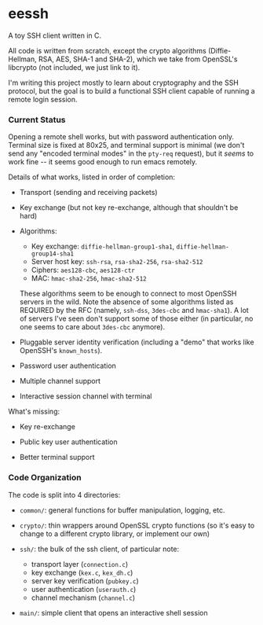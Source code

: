 # eessh

A toy SSH client written in C.

All code is written from scratch, except the crypto algorithms
(Diffie-Hellman, RSA, AES, SHA-1 and SHA-2), which we take from
OpenSSL's libcrypto (not included, we just link to it).

I'm writing this project mostly to learn about cryptography and the
SSH protocol, but the goal is to build a functional SSH client capable
of running a remote login session.


### Current Status

Opening a remote shell works, but with password authentication only.
Terminal size is fixed at 80x25, and terminal support is minimal (we
don't send any "encoded terminal modes" in the `pty-req` request), but
it *seems* to work fine -- it seems good enough to run emacs remotely.

Details of what works, listed in order of completion:

- Transport (sending and receiving packets)

- Key exchange (but not key re-exchange, although that shouldn't be hard)

- Algorithms:

  - Key exchange: `diffie-hellman-group1-sha1`, `diffie-hellman-group14-sha1`
  - Server host key: `ssh-rsa`, `rsa-sha2-256`, `rsa-sha2-512`
  - Ciphers: `aes128-cbc`, `aes128-ctr`
  - MAC: `hmac-sha2-256`, `hmac-sha2-512`

  These algorithms seem to be enough to connect to most OpenSSH servers
  in the wild. Note the absence of some algorithms listed as REQUIRED
  by the RFC (namely, `ssh-dss`, `3des-cbc` and `hmac-sha1`). A lot of
  servers I've seen don't support some of those either (in particular, no
  one seems to care about `3des-cbc` anymore).

- Pluggable server identity verification (including a "demo" that works
  like OpenSSH's `known_hosts`).

- Password user authentication

- Multiple channel support

- Interactive session channel with terminal

What's missing:

- Key re-exchange

- Public key user authentication

- Better terminal support


### Code Organization

The code is split into 4 directories:

- `common/`: general functions for buffer manipulation, logging, etc.

- `crypto/`: thin wrappers around OpenSSL crypto functions (so it's
  easy to change to a different crypto library, or implement our own)

- `ssh/`: the bulk of the ssh client, of particular note:
  - transport layer (`connection.c`)
  - key exchange (`kex.c`, `kex_dh.c`)
  - server key verification (`pubkey.c`)
  - user authentication (`userauth.c`)
  - channel mechanism (`channel.c`)

- `main/`: simple client that opens an interactive shell session

